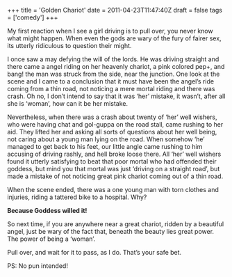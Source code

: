 +++
title = 'Golden Chariot'
date = 2011-04-23T11:47:40Z
draft = false
tags = ['comedy']
+++

My first reaction when I see a girl driving is to pull over, you never know what might happen. When even the gods are wary of the fury of fairer sex, its utterly ridiculous to question their might.

I once saw a may defying the will of the lords. He was driving straight and there came a angel riding on her heavenly chariot, a pink colored pep+, and bang! the man was struck from the side, near the junction. One look at the scene and I came to a conclusion that it must have been the angel’s ride coming from a thin road, not noticing a mere mortal riding and there was crash. Oh no, I don’t intend to say that it was ‘her’ mistake, it wasn’t, after all she is ‘woman’, how can it be her mistake.

Nevertheless, when there was a crash about twenty of ‘her’ well wishers, who were having chat and gol-guppa on the road stall, came rushing to her aid. They lifted her and asking all sorts of questions about her well being, not caring about a young man lying on the road. When somehow ‘he’ managed to get back to his feet, our little angle came rushing to him accusing of driving rashly, and hell broke loose there. All ‘her’ well wishers found it utterly satisfying to beat that poor mortal who had offended their goddess, but mind you that mortal was just ‘driving on a straight road’, but made a mistake of not noticing great pink chariot coming out of a thin road.

When the scene ended, there was a one young man with torn clothes and injuries, riding a tattered bike to a hospital. Why?

**Because Goddess willed it!**

So next time, if you are anywhere near a great chariot, ridden by a beautiful angel, just be wary of the fact that, beneath the beauty lies great power. The power of being a ‘woman’.

Pull over, and wait for it to pass, as I do. That’s your safe bet.

PS: No pun intended!
